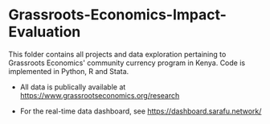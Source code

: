 # Grassroots-Economics-Impact-Evaluation

This folder contains all projects and data exploration pertaining to Grassroots Economics' community currency program in Kenya. Code is implemented in Python, R and Stata.

* All data is publically available at https://www.grassrootseconomics.org/research

* For the real-time data dashboard, see https://dashboard.sarafu.network/
